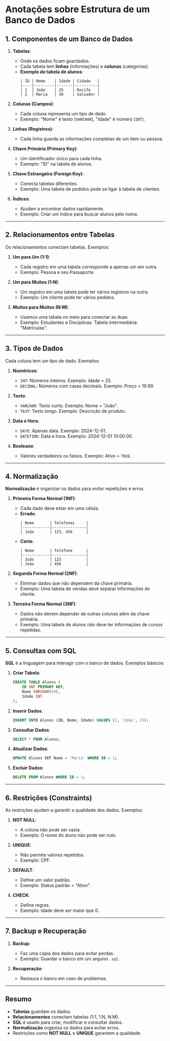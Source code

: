 
# **Anotações sobre Estrutura de um Banco de Dados**

## **1. Componentes de um Banco de Dados**

1. **Tabelas**:  
   - Onde os dados ficam guardados.  
   - Cada tabela tem **linhas** (informações) e **colunas** (categorias).  
   - **Exemplo de tabela de alunos**:
     ```
     | ID | Nome    | Idade | Cidade   |
     |----|---------|-------|----------|
     | 1  | João    | 25    | Recife   |
     | 2  | Maria   | 30    | Salvador |
     ```

2. **Colunas (Campos)**:  
   - Cada coluna representa um tipo de dado.  
   - Exemplo: "Nome" é texto (`VARCHAR`), "Idade" é número (`INT`).

3. **Linhas (Registros)**:  
   - Cada linha guarda as informações completas de um item ou pessoa.

4. **Chave Primária (Primary Key)**:  
   - Um identificador único para cada linha.  
   - Exemplo: "ID" na tabela de alunos.

5. **Chave Estrangeira (Foreign Key)**:  
   - Conecta tabelas diferentes.  
   - Exemplo: Uma tabela de pedidos pode se ligar à tabela de clientes.

6. **Índices**:  
   - Ajudam a encontrar dados rapidamente.  
   - Exemplo: Criar um índice para buscar alunos pelo nome.

---

## **2. Relacionamentos entre Tabelas**

Os relacionamentos conectam tabelas. Exemplos:

1. **Um para Um (1:1)**:  
   - Cada registro em uma tabela corresponde a apenas um em outra.  
   - Exemplo: Pessoa e seu Passaporte.

2. **Um para Muitos (1:N)**:  
   - Um registro em uma tabela pode ter vários registros na outra.  
   - Exemplo: Um cliente pode ter vários pedidos.

3. **Muitos para Muitos (N:M)**:  
   - Usamos uma tabela no meio para conectar as duas.  
   - Exemplo: Estudantes e Disciplinas. Tabela intermediária: "Matrículas".

---

## **3. Tipos de Dados**

Cada coluna tem um tipo de dado. Exemplos:

1. **Numéricos**:  
   - `INT`: Números inteiros. Exemplo: Idade = 25.  
   - `DECIMAL`: Números com casas decimais. Exemplo: Preço = 19.99.

2. **Texto**:  
   - `VARCHAR`: Texto curto. Exemplo: Nome = "João".  
   - `TEXT`: Texto longo. Exemplo: Descrição de produto.

3. **Data e Hora**:  
   - `DATE`: Apenas data. Exemplo: 2024-12-01.  
   - `DATETIME`: Data e hora. Exemplo: 2024-12-01 10:00:00.

4. **Booleano**:  
   - Valores verdadeiros ou falsos. Exemplo: Ativo = `TRUE`.

---

## **4. Normalização**

**Normalização** é organizar os dados para evitar repetições e erros.  

1. **Primeira Forma Normal (1NF)**:  
   - Cada dado deve estar em uma célula.  
   - **Errado**:  
     ```
     | Nome       | Telefones     |  
     |------------|---------------|  
     | João       | 123, 456      |  
     ```  
   - **Certo**:  
     ```
     | Nome       | Telefone      |  
     |------------|---------------|  
     | João       | 123           |  
     | João       | 456           |  
     ```  

2. **Segunda Forma Normal (2NF)**:  
   - Eliminar dados que não dependem da chave primária.  
   - Exemplo: Uma tabela de vendas deve separar informações do cliente.

3. **Terceira Forma Normal (3NF)**:  
   - Dados não devem depender de outras colunas além da chave primária.  
   - Exemplo: Uma tabela de alunos não deve ter informações de cursos repetidas.

---

## **5. Consultas com SQL**

**SQL** é a linguagem para interagir com o banco de dados. Exemplos básicos:

1. **Criar Tabela**:  
   ```sql
   CREATE TABLE Alunos (
       ID INT PRIMARY KEY,
       Nome VARCHAR(50),
       Idade INT
   );
   ```

2. **Inserir Dados**:  
   ```sql
   INSERT INTO Alunos (ID, Nome, Idade) VALUES (1, 'João', 25);
   ```

3. **Consultar Dados**:  
   ```sql
   SELECT * FROM Alunos;
   ```

4. **Atualizar Dados**:  
   ```sql
   UPDATE Alunos SET Nome = 'Maria' WHERE ID = 1;
   ```

5. **Excluir Dados**:  
   ```sql
   DELETE FROM Alunos WHERE ID = 1;
   ```

---

## **6. Restrições (Constraints)**

As restrições ajudam a garantir a qualidade dos dados. Exemplos:

1. **NOT NULL**:  
   - A coluna não pode ser vazia.  
   - Exemplo: O nome do aluno não pode ser nulo.

2. **UNIQUE**:  
   - Não permite valores repetidos.  
   - Exemplo: CPF.

3. **DEFAULT**:  
   - Define um valor padrão.  
   - Exemplo: Status padrão = "Ativo".

4. **CHECK**:  
   - Define regras.  
   - Exemplo: Idade deve ser maior que 0.

---

## **7. Backup e Recuperação**

1. **Backup**:  
   - Faz uma cópia dos dados para evitar perdas.  
   - Exemplo: Guardar o banco em um arquivo `.sql`.

2. **Recuperação**:  
   - Restaura o banco em caso de problemas.  

---

## **Resumo**

- **Tabelas** guardam os dados.  
- **Relacionamentos** conectam tabelas (1:1, 1:N, N:M).  
- **SQL** é usado para criar, modificar e consultar dados.  
- **Normalização** organiza os dados para evitar erros.  
- Restrições como **NOT NULL** e **UNIQUE** garantem a qualidade.
